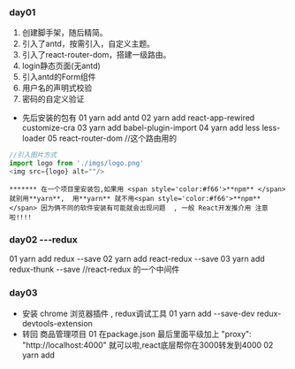 ### day01
1. 创建脚手架，随后精简。
2. 引入了antd，按需引入，自定义主题。
3. 引入了react-router-dom，搭建一级路由。
4. login静态页面(无antd)
5. 引入antd的Form组件
6. 用户名的声明式校验
7. 密码的自定义验证
* 先后安装的包有
01  yarn add antd
02  yarn add react-app-rewired customize-cra
03  yarn add babel-plugin-import
04  yarn add less less-loader
05  react-router-dom  //这个路由用的

```js
//引入图片方式 
import logo from './imgs/logo.png'
<img src={logo} alt=""/>
```
```
******* 在一个项目里安装包,如果用 <span style='color:#f66'>**npm** </span>就别用**yarn**,  用**yarn** 就不用<span style='color:#f66'>**npm** </span> 因为俩不同的软件安装有可能就会出现问题  , 一般 React开发推介用 注意啦!!!! 
```

### day02 ---redux
01  yarn add redux --save
02  yarn add react-redux --save
03  yarn add redux-thunk --save  //react-redux 的一个中间件

### day03 
* 安装 chrome 浏览器插件 , redux调试工具
01  yarn add --save-dev redux-devtools-extension  
* 转回 商品管理项目
01  在package.json 最后里面平级加上 "proxy": "http://localhost:4000" 就可以啦,react底层帮你在3000转发到4000 
02 yarn add 

		
		